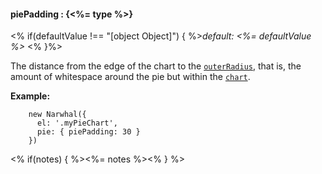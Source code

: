 #### **piePadding** : {<%= type %>}

<% if(defaultValue !== "[object Object]") { %>*default: <%= defaultValue %>* <% }%>

The distance from the edge of the chart to the [`outerRadius`](#config_config.pie.outerRadius), that is, the amount of whitespace around the pie but within the [`chart`](#config_config.chart).

**Example:**

		new Narwhal({
		  el: '.myPieChart',
		  pie: { piePadding: 30 }
		})

<% if(notes) { %><%= notes %><% } %>



